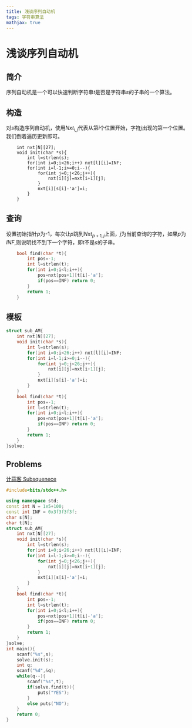 ```yaml
---
title: 浅谈序列自动机
tags: 字符串算法
mathjax: true
---
```

# 浅谈序列自动机
<!---more--->
## 简介
序列自动机是一个可以快速判断字符串$t$是否是字符串$s$的子串的一个算法。

## 构造
对$s$构造序列自动机，使用$Nxt_{i,j}$代表从第$i$个位置开始，字符$j$出现的第一个位置。我们倒着遍历更新即可。
```
	int nxt[N][27];
	void init(char *s){
		int l=strlen(s);
		for(int i=0;i<26;i++) nxt[l][i]=INF;
		for(int i=l-1;i>=0;i--){
			for(int j=0;j<26;j++){
				nxt[i][j]=nxt[i+1][j];
			}
			nxt[i][s[i]-'a']=i;
		}
	}
```

## 查询
设置初始指针$p$为-1，每次让$p$跳到$Nxt_{p+1,j}$上面，$j$为当前查询的字符，如果$p$为$INF$,则说明找不到下一个字符，即$t$不是$s$的子串。
```cpp
	bool find(char *t){
		int pos=-1;
		int l=strlen(t);
		for(int i=0;i<l;i++){
			pos=nxt[pos+1][t[i]-'a'];
			if(pos==INF) return 0;
		}
		return 1;
	}
```

## 模板
```cpp
struct sub_AM{
	int nxt[N][27];
	void init(char *s){
		int l=strlen(s);
		for(int i=0;i<26;i++) nxt[l][i]=INF;
		for(int i=l-1;i>=0;i--){
			for(int j=0;j<26;j++){
				nxt[i][j]=nxt[i+1][j];
			}
			nxt[i][s[i]-'a']=i;
		}
	}
	bool find(char *t){
		int pos=-1;
		int l=strlen(t);
		for(int i=0;i<l;i++){
			pos=nxt[pos+1][t[i]-'a'];
			if(pos==INF) return 0;
		}
		return 1;
	}
}solve;
```

## Problems

[计蒜客 Subsquenece](https://nanti.jisuanke.com/t/38232)

```cpp
#include<bits/stdc++.h>

using namespace std;
const int N = 1e5+100;
const int INF = 0x3f3f3f3f;
char s[N];
char t[N];
struct sub_AM{
	int nxt[N][27];
	void init(char *s){
		int l=strlen(s);
		for(int i=0;i<26;i++) nxt[l][i]=INF;
		for(int i=l-1;i>=0;i--){
			for(int j=0;j<26;j++){
				nxt[i][j]=nxt[i+1][j];
			}
			nxt[i][s[i]-'a']=i;
		}
	}
	bool find(char *t){
		int pos=-1;
		int l=strlen(t);
		for(int i=0;i<l;i++){
			pos=nxt[pos+1][t[i]-'a'];
			if(pos==INF) return 0;
		}
		return 1;
	}
}solve;
int main(){
	scanf("%s",s);
	solve.init(s);
	int q;
	scanf("%d",&q);
	while(q--){
		scanf("%s",t);
		if(solve.find(t)){
			puts("YES");
		}
		else puts("NO");
	}		
	return 0;
}
```